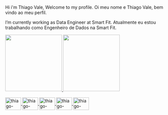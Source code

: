 Hi i'm Thiago Vale, Welcome to my profile.
Oi meu nome e Thiago Vale, bem vindo ao meu perfil.

I’m currently working as Data Engineer at Smart Fit.
Atualmente eu estou trabalhando como Engenheiro de Dados na Smart Fit.

<div>
  <a href="https://github.com/thiago-vale">
  <img height="180em" src="https://github-readme-stats.vercel.app/api?username=thiago-vale&show_icons=true&theme=highcontrast&include_all_commits=true&count_private=true"/>
  <img height="180em" src="https://github-readme-stats.vercel.app/api/top-langs/?username=thiago-vale&layout=compact&langs_count=7&theme=highcontrast"/>
</div>
  

<div style="display: inline_block"><br>
  <img align="center" alt="thiago-vale" height="40" width="50" src="https://cdn.jsdelivr.net/gh/devicons/devicon/icons/jupyter/jupyter-original-wordmark.svg">
  <img align="center" alt="thiago-vale" height="40" width="50" src="https://cdn.jsdelivr.net/gh/devicons/devicon/icons/mysql/mysql-original.svg">
  <img align="center" alt="thiago-vale" height="40" width="50" src="https://cdn.jsdelivr.net/gh/devicons/devicon/icons/postgresql/postgresql-original.svg">
  <img align="center" alt="thiago-vale" height="40" width="50" src="https://cdn.jsdelivr.net/gh/devicons/devicon/icons/python/python-original.svg">
  <img align="center" alt="thiago-vale" height="40" width="50" src="https://cdn.jsdelivr.net/gh/devicons/devicon/icons/vscode/vscode-original.svg">  
</div>
